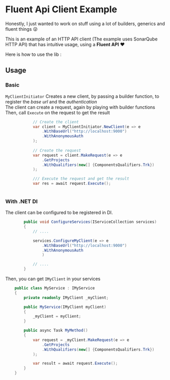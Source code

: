 ﻿# Fluent Api Client Example

Honestly, I just wanted to work on stuff using a lot of builders, generics and fluent things 😜

This is an example of an HTTP API client (The example uses SonarQube HTTP API) that has intuitive usage, using a **Fluent API** ❤ 

Here is how to use the lib :

## Usage

### Basic
`MyClientInitiator` Creates a new client, by passing a builder function, to register the *base url* and the *authentication* <br>
The client can create a request, again by playing with builder functions <br>
Then, call `Execute` on the request to get the result
```c#
            // Create the client
            var client = MyClientInitiator.NewClient(e => e
                .WithBaseUrl("http://localhost:9000")
                .WithAnonymousAuth
            );
            
            // Create the request
            var request = client.MakeRequest(e => e
                .GetProjects
                .WithQualifiers(new[] {ComponentsQualifiers.Trk})
            );

            /// Execute the request and get the result
            var res = await request.Execute();
 
```

### With .NET DI
The client can be configured to be registered in DI.

```c#
        public void ConfigureServices(IServiceCollection services)
        {
            // ....

            services.ConfigureMyClient(e => e
                .WithBaseUrl("http://localhost:9000")
                .WithAnonymousAuth
                )

            // ....
        }
```

Then, you can get `IMyClient` in your services
```c#
    public class MyService : IMyService
    {
        private readonly IMyClient _myClient;

        public MyService(IMyClient myClient)
        {
            _myClient = myClient;
        }

        public async Task MyMethod()
        {
            var request = _myClient.MakeRequest(e => e
                .GetProjects
                .WithQualifiers(new[] {ComponentsQualifiers.Trk})
            );

            var result = await request.Execute();
        }
    }
```




